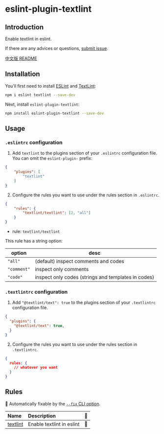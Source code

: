 # eslint-plugin-textlint

## Introduction

Enable textlint in eslint.

If there are any advices or questions, [submit issue](https://github.com/fengma1992/eslint-plugin-textlint/issues/new).

[中文版 README](https://github.com/fengma1992/eslint-plugin-textlint/blob/master/README_ZH.md)

## Installation

You'll first need to install [ESLint](https://eslint.org/) and [TextLint](https://textlint.github.io/):

```sh
npm i eslint textlint --save-dev
```

Next, install `eslint-plugin-textlint`:

```sh
npm install eslint-plugin-textlint --save-dev
```

## Usage

### `.eslintrc` configuration

1. Add `textlint` to the plugins section of your `.eslintrc` configuration file. You can omit the `eslint-plugin-` prefix:

```json
{
    "plugins": [
        "textlint"
    ]
}
```

2. Configure the rules you want to use under the rules section in `.eslintrc`.

```json
{
    "rules": {
        "textlint/textlint": [2, "all"]
    }
}
```

* rule: `textlint/textlint`

This rule has a string option:

| option      | desc                                                |
|-------------|-----------------------------------------------------|
| `"all"`     | (default) inspect comments and codes                | 
| `"comment"` | inspect only comments                               |                
| `"code"`    | inspect only codes (strings and templates in codes) |                   

### `.textlintrc` configuration

1. Add `"@textlint/text": true` to the plugins section of your `.textlintrc` configuration file.

```json
{
  "plugins": {
    "@textlint/text": true,
  }
}
```

2. Configure the rules you want to use under the rules section in `.textlintrc`.

```json
{
  rules: {
    // whatever you want
  }
}

```

## Rules

🔧 Automatically fixable by the [`--fix` CLI option](https://eslint.org/docs/user-guide/command-line-interface#--fix).

| Name                               | Description               | 🔧 |
|:-----------------------------------|:--------------------------|:---|
| [textlint](docs/rules/textlint.md) | Enable textlint in eslint | 🔧 |
